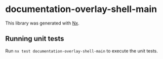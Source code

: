 # documentation-overlay-shell-main

This library was generated with [Nx](https://nx.dev).

## Running unit tests

Run `nx test documentation-overlay-shell-main` to execute the unit tests.
